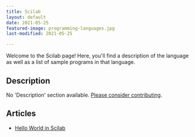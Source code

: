 ```yaml
---
title: Scilab
layout: default
date: 2021-05-25
featured-image: programming-languages.jpg
last-modified: 2021-05-25

---
```


Welcome to the Scilab page! Here, you'll find a description of the language as well as a list of sample programs in that language.

## Description

No 'Description' section available. [Please consider contributing](https://github.com/TheRenegadeCoder/sample-programs-website).

## Articles

- [Hello World in Scilab](https://rzuckerm.github.io/sample-programs-website-copy/projects/hello-world/scilab)